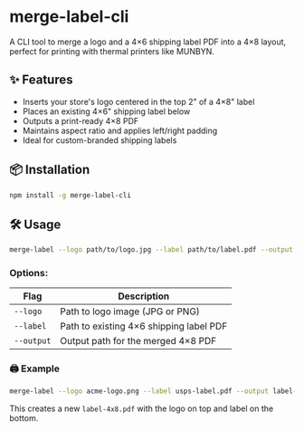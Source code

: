 # merge-label-cli

A CLI tool to merge a logo and a 4×6 shipping label PDF into a 4×8 layout, perfect for printing with thermal printers like MUNBYN.

## ✨ Features

- Inserts your store's logo centered in the top 2" of a 4×8" label
- Places an existing 4×6" shipping label below
- Outputs a print-ready 4×8 PDF
- Maintains aspect ratio and applies left/right padding
- Ideal for custom-branded shipping labels

## 📦 Installation

```bash
npm install -g merge-label-cli
```

## 🛠️ Usage

```bash
merge-label --logo path/to/logo.jpg --label path/to/label.pdf --output path/to/output.pdf
```

### Options:
| Flag       | Description                             |
| ---------- | --------------------------------------- |
| `--logo`   | Path to logo image (JPG or PNG)         |
| `--label`  | Path to existing 4×6 shipping label PDF |
| `--output` | Output path for the merged 4×8 PDF      |

### 🖨️ Example

```bash
merge-label --logo acme-logo.png --label usps-label.pdf --output label-4x8.pdf
```

This creates a new `label-4x8.pdf` with the logo on top and label on the bottom.